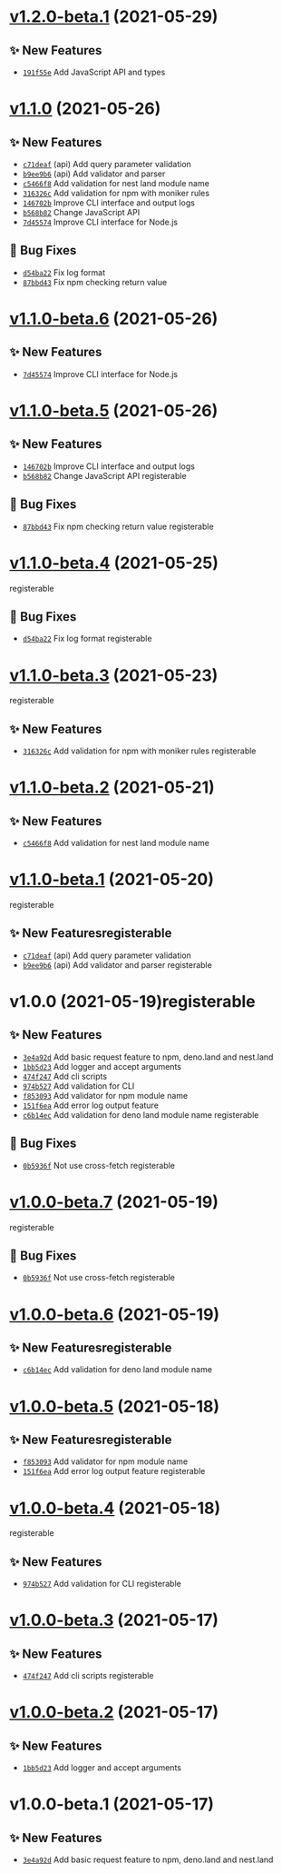 # [v1.2.0-beta.1](https://github.com/TomokiMiyauci/registerable/compare/v1.1.0...v1.2.0-beta.1) (2021-05-29)

## ✨ New Features
- [`191f55e`](https://github.com/TomokiMiyauci/registerable/commit/191f55e)   Add JavaScript API and types

# [v1.1.0](https://github.com/TomokiMiyauci/registerable/compare/v1.0.0...v1.1.0) (2021-05-26)

## ✨ New Features
- [`c71deaf`](https://github.com/TomokiMiyauci/registerable/commit/c71deaf)  (api) Add query parameter validation 
- [`b9ee9b6`](https://github.com/TomokiMiyauci/registerable/commit/b9ee9b6)  (api) Add validator and parser 
- [`c5466f8`](https://github.com/TomokiMiyauci/registerable/commit/c5466f8)   Add validation for nest land module name 
- [`316326c`](https://github.com/TomokiMiyauci/registerable/commit/316326c)   Add validation for npm with moniker rules 
- [`146702b`](https://github.com/TomokiMiyauci/registerable/commit/146702b)   Improve CLI interface and output logs 
- [`b568b82`](https://github.com/TomokiMiyauci/registerable/commit/b568b82)   Change JavaScript API 
- [`7d45574`](https://github.com/TomokiMiyauci/registerable/commit/7d45574)   Improve CLI interface for Node.js 

## 🐛 Bug Fixes
- [`d54ba22`](https://github.com/TomokiMiyauci/registerable/commit/d54ba22)   Fix log format 
- [`87bbd43`](https://github.com/TomokiMiyauci/registerable/commit/87bbd43)   Fix npm checking return value

# [v1.1.0-beta.6](https://github.com/TomokiMiyauci/registerable/compare/v1.1.0-beta.5...v1.1.0-beta.6) (2021-05-26)

## ✨ New Features
- [`7d45574`](https://github.com/TomokiMiyauci/registerable/commit/7d45574)   Improve CLI interface for Node.js

# [v1.1.0-beta.5](https://github.com/TomokiMiyauci/registerableable/compare/v1.1.0-beta.4...v1.1.0-beta.5) (2021-05-26)

## ✨ New Features

- [`146702b`](https://github.com/TomokiMiyauci/registerableable/commit/146702b)   Improve CLI interface and output logs
- [`b568b82`](https://github.com/TomokiMiyauci/registerable/commit/b568b82)   Change JavaScript API
registerable

## 🐛 Bug Fixes

- [`87bbd43`](https://github.com/TomokiMiyauci/registerable/commit/87bbd43)   Fix npm checking return value
registerable

# [v1.1.0-beta.4](https://github.com/TomokiMiyauci/nameable/compare/v1.1.0-beta.3...v1.1.0-beta.4) (2021-05-25)

registerable

## 🐛 Bug Fixes

- [`d54ba22`](https://github.com/TomokiMiyauci/nameable/commit/d54ba22)   Fix log format
registerable

# [v1.1.0-beta.3](https://github.com/TomokiMiyauci/nameable/compare/v1.1.0-beta.2...v1.1.0-beta.3) (2021-05-23)

registerable

## ✨ New Features

- [`316326c`](https://github.com/TomokiMiyauci/nameable/commit/316326c)   Add validation for npm with moniker rules
registerable

# [v1.1.0-beta.2](https://github.com/TomokiMiyaregisterableable/compare/v1.1.0-beta.1...v1.1.0-beta.2) (2021-05-21)

## ✨ New Features

- [`c5466f8`](https://github.com/TomokiMiyauci/nameable/commit/c5466f8)   Add validation for nest land module name

# [v1.1.0-beta.1](https://github.com/TomokiMiyaregisterableable/compare/v1.0.0...v1.1.0-beta.1) (2021-05-20)

registerable

## ✨ New Featuresregisterable

- [`c71deaf`](https://github.com/TomokiMiyauci/registerable/commit/c71deaf)  (api) Add query parameter validation
- [`b9ee9b6`](https://github.com/TomokiMiyauci/registerable/commit/b9ee9b6)  (api) Add validator and parser
registerable

# v1.0.0 (2021-05-19)registerable

## ✨ New Features

- [`3e4a92d`](https://github.com/TomokiMiyauci/registerable/commit/3e4a92d)   Add basic request feature to npm, deno.land and nest.land
- [`1bb5d23`](https://github.com/TomokiMiyauci/nameable/commit/1bb5d23)   Add logger and accept arguments
- [`474f247`](https://github.com/TomokiMiyauci/nameregisterablemit/474f247)   Add cli scripts
- [`974b527`](https://github.com/TomokiMiyauci/nameable/commit/974b527)   Add validation for CLI
- [`f853093`](https://github.com/TomokiMiyauci/nameable/commit/f853093)   Add validator for npm module name
- [`151f6ea`](https://github.com/TomokiMiyauci/registerable/commit/151f6ea)   Add error log output feature
- [`c6b14ec`](https://github.com/TomokiMiyauci/nameable/commit/c6b14ec)   Add validation for deno land module name
registerable

## 🐛 Bug Fixes

- [`0b5936f`](https://github.com/TomokiMiyauci/nameable/commit/0b5936f)   Not use cross-fetch
registerable

# [v1.0.0-beta.7](https://github.com/TomokiMiyauci/nameable/compare/v1.0.0-beta.6...v1.0.0-beta.7) (2021-05-19)

registerable

## 🐛 Bug Fixes

- [`0b5936f`](https://github.com/TomokiMiyauci/nameable/commit/0b5936f)   Not use cross-fetch
registerable

# [v1.0.0-beta.6](https://github.com/TomokiMiyaregisterableable/compare/v1.0.0-beta.5...v1.0.0-beta.6) (2021-05-19)

## ✨ New Featuresregisterable

- [`c6b14ec`](https://github.com/TomokiMiyauci/nameable/commit/c6b14ec)   Add validation for deno land module name

# [v1.0.0-beta.5](https://github.com/TomokiMiyaregisterableable/compare/v1.0.0-beta.4...v1.0.0-beta.5) (2021-05-18)

## ✨ New Featuresregisterable

- [`f853093`](https://github.com/TomokiMiyauci/nameable/commit/f853093)   Add validator for npm module name
- [`151f6ea`](https://github.com/TomokiMiyauci/nameable/commit/151f6ea)   Add error log output feature
registerable

# [v1.0.0-beta.4](https://github.com/TomokiMiyauci/nameable/compare/v1.0.0-beta.3...v1.0.0-beta.4) (2021-05-18)

registerable

## ✨ New Features

- [`974b527`](https://github.com/TomokiMiyauci/nameable/commit/974b527)   Add validation for CLI
registerable

# [v1.0.0-beta.3](https://github.com/TomokiMiyauci/nameable/compare/v1.0.0-beta.2...v1.0.0-beta.3) (2021-05-17)

## ✨ New Features

- [`474f247`](https://github.com/TomokiMiyauci/nameable/commit/474f247)   Add cli scripts
registerable

# [v1.0.0-beta.2](https://github.com/TomokiMiyauci/nameable/compare/v1.0.0-beta.1...v1.0.0-beta.2) (2021-05-17)

## ✨ New Features

- [`1bb5d23`](https://github.com/TomokiMiyauci/nameable/commit/1bb5d23)   Add logger and accept arguments

# v1.0.0-beta.1 (2021-05-17)

## ✨ New Features

- [`3e4a92d`](https://github.com/TomokiMiyauci/nameable/commit/3e4a92d)   Add basic request feature to npm, deno.land and nest.land
